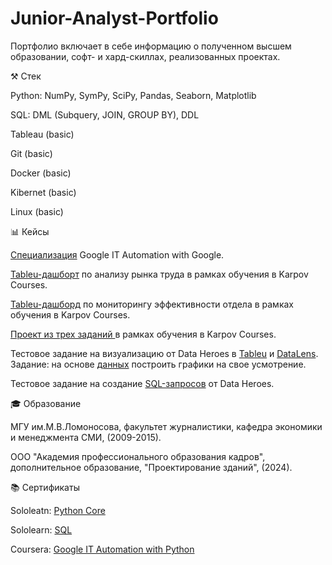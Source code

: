 # Junior-Analyst-Portfolio

Портфолио включает в себе информацию о полученном высшем образовании, софт- и хард-скиллах, реализованных проектах.

⚒ Стек

Python: NumPy, SymPy, SciPy, Pandas, Seaborn, Matplotlib

SQL: DML (Subquery, JOIN, GROUP BY), DDL

Tableau (basic)

Git (basic)

Docker (basic)

Kibernet (basic)

Linux (basic)


📊 Кейсы

[Специализация](https://github.com/KseFox/it-cert-automation-practice) Google IT Automation with Google.

[Tableu-дашборт](https://public.tableau.com/app/profile/.28968314/viz/KarpovDashboardPractice_17325665185700/sheet5) по анализу рынка труда в рамках обучения в Karpov Courses.

[Tableu-дашборд](https://public.tableau.com/app/profile/.28968314/viz/_17330411759380/sheet10) по мониторингу эффективности отдела в рамках обучения в Karpov Courses.

[Проект из трех заданий ](https://github.com/KseFox/Final-project-of-the-Data-Analyst-course-from-Karpov-Course)в рамках обучения в Karpov Courses.

Тестовое задание на визуализацию от Data Heroes в [Tableu](https://public.tableau.com/app/profile/.28968314/viz/DataHeroes_17397445475950/sheet5) и [DataLens](https://datalens.yandex.cloud/sqmg84gcyf2ge-testovoe-zadanie-dlya-dh). Задание: на основе [данных](https://docs.google.com/spreadsheets/d/1jG7ijOkGuopO-D1lWi_9GgrlgMQ6X2Ais7D63b_yxCY/edit?gid=1568243872#gid=1568243872) построить графики на свое усмотрение.

Тестовое задание на создание [SQL-запросов](https://github.com/KseFox/DH-Test/blob/main/SQL%20request) от Data Heroes. 


🎓 Образование

МГУ им.М.В.Ломоносова, факультет журналистики, кафедра экономики и менеджмента СМИ, (2009-2015).

ООО "Академия профессионального образования кадров", дополнительное образование, "Проектирование зданий", (2024).



📚 Сертификаты

Sololeatn: [Python Core](https://www.sololearn.com/certificates/CT-ZYEGT4PL)

Sololearn: [SQL](https://www.sololearn.com/certificates/CT-VXQJTI8C)

Coursera: [Google IT Automation with Python](https://www.coursera.org/account/accomplishments/specialization/JDV43S4WGKVQ)
